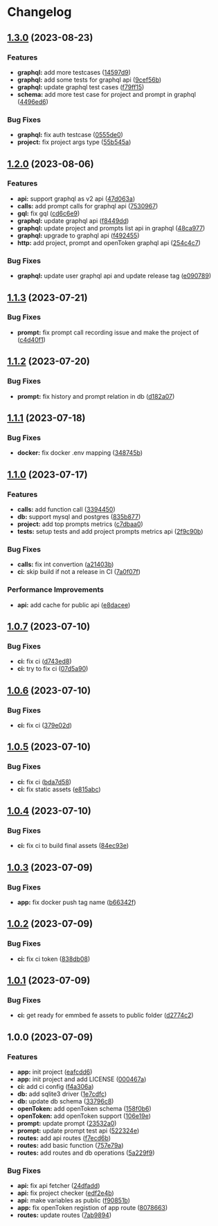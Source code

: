 # Changelog

## [1.3.0](https://github.com/PromptPal/PromptPal/compare/v1.2.0...v1.3.0) (2023-08-23)


### Features

* **graphql:** add more testcases ([14597d9](https://github.com/PromptPal/PromptPal/commit/14597d953a6ddd397dadfafdaf35a5aded2c37ce))
* **graphql:** add some tests for graphql api ([9cef56b](https://github.com/PromptPal/PromptPal/commit/9cef56bfa0706713b843a565adb396f92afee41d))
* **graphql:** update graphql test cases ([f79ff15](https://github.com/PromptPal/PromptPal/commit/f79ff1594bd283b768c0add2649dfa18c787cf3d))
* **schema:** add more test case for project and prompt in graphql ([4496ed6](https://github.com/PromptPal/PromptPal/commit/4496ed6d2c89ac41c2fd315f465059fb861b84a0))


### Bug Fixes

* **graphql:** fix auth testcase ([0555de0](https://github.com/PromptPal/PromptPal/commit/0555de09f22f1d3b309abc8e2fd1b7ad97f17d52))
* **project:** fix project args type ([55b545a](https://github.com/PromptPal/PromptPal/commit/55b545ac21ee439d88468d5bda496be87e488e87))

## [1.2.0](https://github.com/PromptPal/PromptPal/compare/v1.1.3...v1.2.0) (2023-08-06)


### Features

* **api:** support graphql as v2 api ([47d063a](https://github.com/PromptPal/PromptPal/commit/47d063af0796e1b7350fb97380ad8a2b22b5ea02))
* **calls:** add prompt calls for graphql api ([7530967](https://github.com/PromptPal/PromptPal/commit/7530967c54f40685ecb6224a4f789f53afcab5a2))
* **gql:** fix gql ([cd6c6e9](https://github.com/PromptPal/PromptPal/commit/cd6c6e974110bc83927894ff564aec3cc67c059b))
* **graphql:** update graphql api ([f8449dd](https://github.com/PromptPal/PromptPal/commit/f8449dd43c949dce8c2f6463bc37ab6761b0f371))
* **graphql:** update project and prompts list api in graphql ([48ca977](https://github.com/PromptPal/PromptPal/commit/48ca97785ff9a6c84436b2e15ee7a6c364af9a29))
* **graphql:** upgrade to graphql api ([f492455](https://github.com/PromptPal/PromptPal/commit/f492455ee36939417d02573dec0b8c745d6e1a12))
* **http:** add project, prompt and openToken graphql api ([254c4c7](https://github.com/PromptPal/PromptPal/commit/254c4c7fa5012cf866816e2d6538eb9c07f65ed6))


### Bug Fixes

* **graphql:** update user graphql api and update release tag ([e090789](https://github.com/PromptPal/PromptPal/commit/e0907892a78ed48b93bdc64487dfe2ff34c931e3))

## [1.1.3](https://github.com/PromptPal/PromptPal/compare/v1.1.2...v1.1.3) (2023-07-21)


### Bug Fixes

* **prompt:** fix prompt call recording issue and make the project of ([c4d40f1](https://github.com/PromptPal/PromptPal/commit/c4d40f12875fe278ecbb4d655f655e86c0f1d2e7))

## [1.1.2](https://github.com/PromptPal/PromptPal/compare/v1.1.1...v1.1.2) (2023-07-20)


### Bug Fixes

* **prompt:** fix history and prompt relation in db ([d182a07](https://github.com/PromptPal/PromptPal/commit/d182a0701b3ca00926953a5038d70d0e6a526530))

## [1.1.1](https://github.com/PromptPal/PromptPal/compare/v1.1.0...v1.1.1) (2023-07-18)


### Bug Fixes

* **docker:** fix docker .env mapping ([348745b](https://github.com/PromptPal/PromptPal/commit/348745b14b7fc0ec2b48d87d95b57053602e3715))

## [1.1.0](https://github.com/PromptPal/PromptPal/compare/v1.0.7...v1.1.0) (2023-07-17)


### Features

* **calls:** add function call ([3394450](https://github.com/PromptPal/PromptPal/commit/339445037e0f1ab8e2bf49b52fc7741fc73d9e78))
* **db:** support mysql and postgres ([835b877](https://github.com/PromptPal/PromptPal/commit/835b877465e0b7bf5478065ba59a3a892cff421d))
* **project:** add top prompts metrics ([c7dbaa0](https://github.com/PromptPal/PromptPal/commit/c7dbaa0a7e866ee3768c25f77e63f2b62fbae3da))
* **tests:** setup tests and add project prompts metrics api ([2f9c90b](https://github.com/PromptPal/PromptPal/commit/2f9c90bb31612537b4061e1fb561726bc99e240a))


### Bug Fixes

* **calls:** fix int convertion ([a21403b](https://github.com/PromptPal/PromptPal/commit/a21403baa44c9577d236453a849558c271642bde))
* **ci:** skip build if not a release in CI ([7a0f07f](https://github.com/PromptPal/PromptPal/commit/7a0f07f874d9e1309c0ccd546853d24ea9329390))


### Performance Improvements

* **api:** add cache for public api ([e8dacee](https://github.com/PromptPal/PromptPal/commit/e8daceeb3c19df1a902be5a59f6f87da2c717cc3))

## [1.0.7](https://github.com/PromptPal/PromptPal/compare/v1.0.6...v1.0.7) (2023-07-10)


### Bug Fixes

* **ci:** fix ci ([d743ed8](https://github.com/PromptPal/PromptPal/commit/d743ed8c861c8f5fe9eadc64ee370eb6ee7b0c76))
* **ci:** try to fix ci ([07d5a90](https://github.com/PromptPal/PromptPal/commit/07d5a908b3d5f19fdf50a09d61c595f1780ec797))

## [1.0.6](https://github.com/PromptPal/PromptPal/compare/v1.0.5...v1.0.6) (2023-07-10)


### Bug Fixes

* **ci:** fix ci ([379e02d](https://github.com/PromptPal/PromptPal/commit/379e02dacac9bf1194f7026a8b26c099e35782c3))

## [1.0.5](https://github.com/PromptPal/PromptPal/compare/v1.0.4...v1.0.5) (2023-07-10)


### Bug Fixes

* **ci:** fix ci ([bda7d58](https://github.com/PromptPal/PromptPal/commit/bda7d58e252f6519b9ff678f0910e01ec4bac3ba))
* **ci:** fix static assets ([e815abc](https://github.com/PromptPal/PromptPal/commit/e815abc11c5763724f54abde0d00b03edab9a351))

## [1.0.4](https://github.com/PromptPal/PromptPal/compare/v1.0.3...v1.0.4) (2023-07-10)


### Bug Fixes

* **ci:** fix ci to build final assets ([84ec93e](https://github.com/PromptPal/PromptPal/commit/84ec93e6b9c106da5846627b330d059777034e0e))

## [1.0.3](https://github.com/PromptPal/PromptPal/compare/v1.0.2...v1.0.3) (2023-07-09)


### Bug Fixes

* **app:** fix docker push tag name ([b66342f](https://github.com/PromptPal/PromptPal/commit/b66342f68965304daf5a028acc691a2c02047bf6))

## [1.0.2](https://github.com/PromptPal/PromptPal/compare/v1.0.1...v1.0.2) (2023-07-09)


### Bug Fixes

* **ci:** fix ci token ([838db08](https://github.com/PromptPal/PromptPal/commit/838db08918628c3ca4d693422b6a425d0c251d0d))

## [1.0.1](https://github.com/PromptPal/PromptPal/compare/v1.0.0...v1.0.1) (2023-07-09)


### Bug Fixes

* **ci:** get ready for emmbed fe assets to public folder ([d2774c2](https://github.com/PromptPal/PromptPal/commit/d2774c232b188494dccf9798b8cac48a27a4f1f3))

## 1.0.0 (2023-07-09)


### Features

* **app:** init project ([eafcdd6](https://github.com/PromptPal/PromptPal/commit/eafcdd694577a3b93e89121342b834c6b1e45471))
* **app:** init project and add LICENSE ([000467a](https://github.com/PromptPal/PromptPal/commit/000467a7f60f7564ebcfd6a0dbeb571e683daba9))
* **ci:** add ci config ([f4a306a](https://github.com/PromptPal/PromptPal/commit/f4a306aa3e768ff2eb1cd27922dbe7d85a7bed08))
* **db:** add sqlite3 driver ([1e7cdfc](https://github.com/PromptPal/PromptPal/commit/1e7cdfc41dd3d5870b577f085bde7874f62e4686))
* **db:** update db schema ([33796c8](https://github.com/PromptPal/PromptPal/commit/33796c84e8fa22e2437fc14c8e768d4458b6046d))
* **openToken:** add openToken schema ([158f0b6](https://github.com/PromptPal/PromptPal/commit/158f0b687d0531e087c65c91d358356d50117037))
* **openToken:** add openToken support ([106e19e](https://github.com/PromptPal/PromptPal/commit/106e19e02b760d21e15ce41a08b8c37ed16c04d0))
* **prompt:** update prompt ([23532a0](https://github.com/PromptPal/PromptPal/commit/23532a0ef8cc5b3e18eed8918b1936826dad3c38))
* **prompt:** update prompt test api ([522324e](https://github.com/PromptPal/PromptPal/commit/522324ec82e19d5c9addd9d57dbaf79d898a68e3))
* **routes:** add api routes ([f7ecd6b](https://github.com/PromptPal/PromptPal/commit/f7ecd6b5dd792f309c50cbd5f2b6cc2beb36cd21))
* **routes:** add basic function ([757e79a](https://github.com/PromptPal/PromptPal/commit/757e79afd931092d1ec6db30a06f76da91a637d4))
* **routes:** add routes and db operations ([5a229f9](https://github.com/PromptPal/PromptPal/commit/5a229f9ad367cbc2e3b034b6dc7a52bb0474b2ae))


### Bug Fixes

* **api:** fix api fetcher ([24dfadd](https://github.com/PromptPal/PromptPal/commit/24dfadd0deb847bf59b2291be9da1514d2fb37da))
* **api:** fix project checker ([edf2e4b](https://github.com/PromptPal/PromptPal/commit/edf2e4b9d11ab7fbc372d3766843ec724ca46806))
* **api:** make variables as public ([f90851b](https://github.com/PromptPal/PromptPal/commit/f90851bd71ccd5086db9ac2af96307bdd1b5a5c9))
* **app:** fix openToken registion of app route ([8078663](https://github.com/PromptPal/PromptPal/commit/80786639525d5d2b60d0635776b9e019e6d3832b))
* **routes:** update routes ([7ab9894](https://github.com/PromptPal/PromptPal/commit/7ab9894a07ce89c33fdbf1beaf6584683a1362b3))

